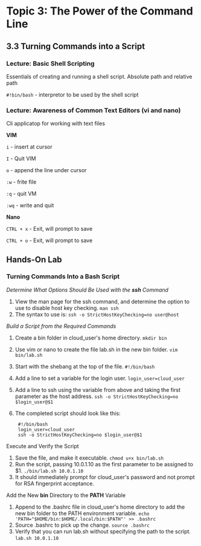 # Topic 3: The Power of the Command Line

## 3.3 Turning Commands into a Script

### Lecture: Basic Shell Scripting

Essentials of creating and running a shell script. Absolute path and relative path

`#!bin/bash` - interpretor to be used by the shell script


### Lecture: Awareness of Common Text Editors (vi and nano)

Cli applicatop for working with text files

**VIM**

`i` - insert at cursor

`I` -  Quit VIM

`o` - append the line under cursor

`:w` - frite file

`:q` - quit VM

`:wq` - write and quit 

**Nano**

`CTRL + x` - Exit, will prompt to save

`CTRL + o` - Exit, will prompt to save

## Hands-On Lab

### Turning Commands Into a Bash Script


*Determine What Options Should Be Used with the **ssh** Command*
1. View the man page for the ssh command, and determine the option to use to disable host key checking.
		`man ssh`
2. The syntax to use is:
		`ssh -o StrictHostKeyChecking=no user@host`

*Build a Script from the Required Commands*
1. Create a bin folder in cloud_user's home directory.
		`mkdir bin`
2. Use vim or nano to create the file lab.sh in the new bin folder.
		`vim bin/lab.sh`
3. Start with the shebang at the top of the file.
		`#!/bin/bash`
4. Add a line to set a variable for the login user.
		`login_user=cloud_user`
5. Add a line to ssh using the variable from above and taking the first parameter as the host address.
		`ssh -o StrictHostKeyChecking=no $login_user@$1`

6. The completed script should look like this:

		#!/bin/bash
		login_user=cloud_user
		ssh -o StrictHostKeyChecking=no $login_user@$1

Execute and Verify the Script
1. Save the file, and make it executable.
		`chmod u+x bin/lab.sh`
2. Run the script, passing 10.0.1.10 as the first parameter to be assigned to $1.
		`./bin/lab.sh 10.0.1.10`
3. It should immediately prompt for cloud_user's password and not prompt for RSA fingerprint acceptance.

Add the New **bin** Directory to the **PATH** Variable
1. Append to the .bashrc file in cloud_user's home directory to add the new bin folder to the PATH environment variable.
		`echo 'PATH="$HOME/bin:$HOME/.local/bin:$PATH"' >> .bashrc`
2. Source .bashrc to pick up the change.
		`source .bashrc`
3. Verify that you can run lab.sh without specifying the path to the script.
		`lab.sh 10.0.1.10`  
